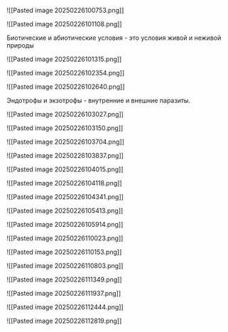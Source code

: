 ![[Pasted image 20250226100753.png]]

![[Pasted image 20250226101108.png]]

Биотические и абиотические условия - это условия живой и неживой природы

![[Pasted image 20250226101315.png]]

![[Pasted image 20250226102354.png]]

![[Pasted image 20250226102640.png]]

Эндотрофы и экзотрофы - внутренние и внешние паразиты.

![[Pasted image 20250226103027.png]]

![[Pasted image 20250226103150.png]]

![[Pasted image 20250226103704.png]]

![[Pasted image 20250226103837.png]]

![[Pasted image 20250226104015.png]]

![[Pasted image 20250226104118.png]]

![[Pasted image 20250226104341.png]]

![[Pasted image 20250226105413.png]]

![[Pasted image 20250226105914.png]]

![[Pasted image 20250226110023.png]]

![[Pasted image 20250226110153.png]]

![[Pasted image 20250226110803.png]]

![[Pasted image 20250226111349.png]]

![[Pasted image 20250226111937.png]]

![[Pasted image 20250226112444.png]]

![[Pasted image 20250226112819.png]]

